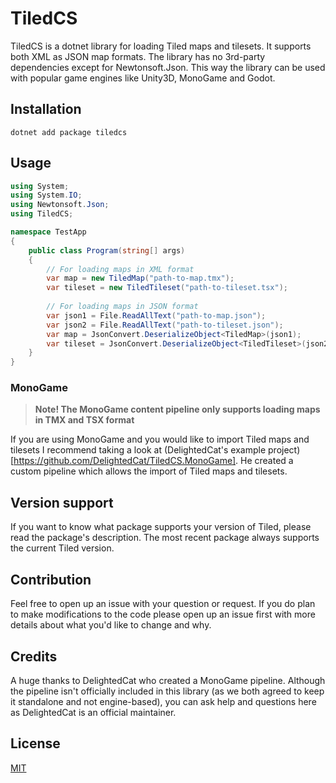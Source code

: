 # TiledCS
TiledCS is a dotnet library for loading Tiled maps and tilesets. It supports both XML as JSON map formats. The library has no 3rd-party dependencies except for Newtonsoft.Json. This way the library can be used with popular game engines like Unity3D, MonoGame and Godot.

## Installation
```
dotnet add package tiledcs
```

## Usage
```csharp
using System;
using System.IO;
using Newtonsoft.Json;
using TiledCS;

namespace TestApp
{
    public class Program(string[] args)
    {
        // For loading maps in XML format
        var map = new TiledMap("path-to-map.tmx");        
        var tileset = new TiledTileset("path-to-tileset.tsx");
           
        // For loading maps in JSON format
        var json1 = File.ReadAllText("path-to-map.json");
        var json2 = File.ReadAllText("path-to-tileset.json");
        var map = JsonConvert.DeserializeObject<TiledMap>(json1);
        var tileset = JsonConvert.DeserializeObject<TiledTileset>(json2);
    }
}
```

### MonoGame
> **Note! The MonoGame content pipeline only supports loading maps in TMX and TSX format**

If you are using MonoGame and you would like to import Tiled maps and tilesets I recommend taking a look at (DelightedCat's example project)[https://github.com/DelightedCat/TiledCS.MonoGame]. He created a custom pipeline which allows the import of Tiled maps and tilesets.

## Version support
If you want to know what package supports your version of Tiled, please read the package's description. The most recent package always supports the current Tiled version.

## Contribution
Feel free to open up an issue with your question or request. If you do plan to make modifications to the code please open up an issue first with more details about what you'd like to change and why.

## Credits
A huge thanks to DelightedCat who created a MonoGame pipeline. Although the pipeline isn't officially included in this library (as we both agreed to keep it standalone and not engine-based), you can ask help and questions here as DelightedCat is an official maintainer.

## License
[MIT](LICENSE)
